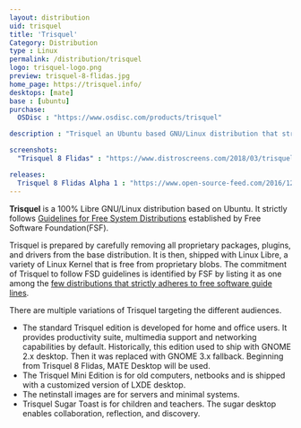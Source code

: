 ```yaml
---
layout: distribution
uid: trisquel
title: 'Trisquel'
Category: Distribution
type : Linux
permalink: /distribution/trisquel
logo: trisquel-logo.png
preview: trisquel-8-flidas.jpg
home_page: https://trisquel.info/
desktops: [mate]
base : [ubuntu]
purchase:
  OSDisc : "https://www.osdisc.com/products/trisquel"

description : "Trisquel an Ubuntu based GNU/Linux distribution that strictly follows the guidelines established by Free Software Foundation for 100% free operating system."

screenshots:
  "Trisquel 8 Flidas" : "https://www.distroscreens.com/2018/03/trisquel-8-flidas-screenshots.html"

releases:
  Trisquel 8 Flidas Alpha 1 : "https://www.open-source-feed.com/2016/12/trisquel-80-flidas-alpha1-is-available.html"
---
```


**Trisquel** is a 100% Libre GNU/Linux distribution based on Ubuntu. It strictly follows [Guidelines for Free System Distributions](http://www.gnu.org/distros/free-system-distribution-guidelines.html) established by Free Software Foundation(FSF).

Trisquel is prepared by carefully removing all proprietary packages, plugins, and drivers from the base distribution. It is then, shipped with Linux Libre, a variety of Linux Kernel that is free from proprietary blobs. The commitment of Trisquel to follow FSD guidelines is identified by FSF by listing it as one among the [few distributions that strictly adheres to free software guide lines](http://www.gnu.org/distros/free-distros.html).

There are multiple variations of Trisquel targeting the different audiences.
- The standard Trisquel edition is developed for home and office users. It provides productivity suite, multimedia support and networking capabilities by default. Historically, this edition used to ship with GNOME 2.x desktop. Then it was replaced with GNOME 3.x fallback. Beginning from Trisquel 8 Flidas, MATE Desktop will be used.
- The Trisquel Mini Edition is for old computers, netbooks and is shipped with a customized version of LXDE desktop.
- The netinstall images are for servers and minimal systems.
- Trisquel Sugar Toast is for children and teachers. The sugar desktop enables collaboration, reflection, and discovery.
